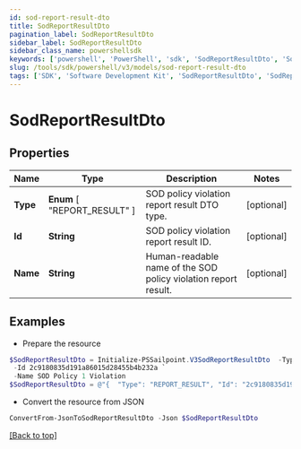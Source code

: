 ```yaml
---
id: sod-report-result-dto
title: SodReportResultDto
pagination_label: SodReportResultDto
sidebar_label: SodReportResultDto
sidebar_class_name: powershellsdk
keywords: ['powershell', 'PowerShell', 'sdk', 'SodReportResultDto', 'SodReportResultDto'] 
slug: /tools/sdk/powershell/v3/models/sod-report-result-dto
tags: ['SDK', 'Software Development Kit', 'SodReportResultDto', 'SodReportResultDto']
---
```



# SodReportResultDto

## Properties

Name | Type | Description | Notes
------------ | ------------- | ------------- | -------------
**Type** |  **Enum** [  "REPORT_RESULT" ] | SOD policy violation report result DTO type. | [optional] 
**Id** | **String** | SOD policy violation report result ID. | [optional] 
**Name** | **String** | Human-readable name of the SOD policy violation report result. | [optional] 

## Examples

- Prepare the resource
```powershell
$SodReportResultDto = Initialize-PSSailpoint.V3SodReportResultDto  -Type REPORT_RESULT `
 -Id 2c9180835d191a86015d28455b4b232a `
 -Name SOD Policy 1 Violation
$SodReportResultDto = @"{  "Type": "REPORT_RESULT", "Id": "2c9180835d191a86015d28455b4b232a", "Name": "SOD Policy 1 Violation" }"@
```

- Convert the resource from JSON
```powershell
ConvertFrom-JsonToSodReportResultDto -Json $SodReportResultDto
```


[[Back to top]](#) 

